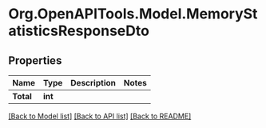 # Org.OpenAPITools.Model.MemoryStatisticsResponseDto

## Properties

Name | Type | Description | Notes
------------ | ------------- | ------------- | -------------
**Total** | **int** |  | 

[[Back to Model list]](../../README.md#documentation-for-models) [[Back to API list]](../../README.md#documentation-for-api-endpoints) [[Back to README]](../../README.md)

